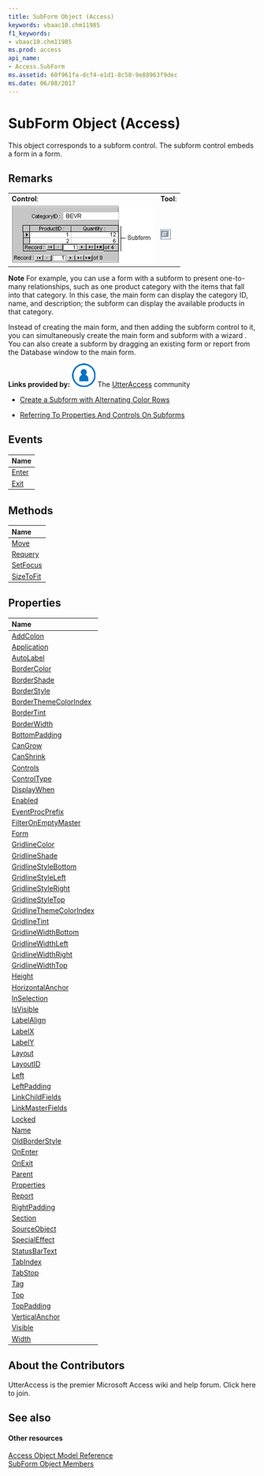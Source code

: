```yaml
---
title: SubForm Object (Access)
keywords: vbaac10.chm11985
f1_keywords:
- vbaac10.chm11985
ms.prod: access
api_name:
- Access.SubForm
ms.assetid: 60f961fa-dcf4-e1d1-8c50-9e88963f9dec
ms.date: 06/08/2017
---
```



# SubForm Object (Access)

This object corresponds to a subform control. The subform control embeds a form in a form.


## Remarks


|||
|:-----|:-----|
|**Control**:|**Tool**:|
|![Subform control](../images/t-subfrm_ZA06054004.gif)|![Subform tool](../images/subfrmrp_ZA06044634.gif)|

 **Note**   For example, you can use a form with a subform to present one-to-many relationships, such as one product category with the items that fall into that category. In this case, the main form can display the category ID, name, and description; the subform can display the available products in that category.

Instead of creating the main form, and then adding the subform control to it, you can simultaneously create the main form and subform with a wizard . You can also create a subform by dragging an existing form or report from the Database window to the main form.

 **Links provided by:**
![Community Member Icon](../images/8b9774c4-6c97-470e-b3a2-56d8f786444c.png) The [UtterAccess](http://www.utteraccess.com) community


- [Create a Subform with Alternating Color Rows](http://www.utteraccess.com/wiki/index.php/Create_a_Subform_with_Alternating_Color_Rows)
    
- [Referring To Properties And Controls On Subforms](http://www.utteraccess.com/wiki/index.php/Referring_To_Properties_And_Controls_On_Subforms)
    

## Events



|**Name**|
|:-----|
|[Enter](./Access.SubForm.Enter.md)|
|[Exit](./Access.SubForm.Exit.md)|

## Methods



|**Name**|
|:-----|
|[Move](./Access.SubForm.Move.md)|
|[Requery](./Access.SubForm.Requery.md)|
|[SetFocus](./Access.SubForm.SetFocus.md)|
|[SizeToFit](./Access.SubForm.SizeToFit.md)|

## Properties



|**Name**|
|:-----|
|[AddColon](./Access.SubForm.AddColon.md)|
|[Application](./Access.SubForm.Application.md)|
|[AutoLabel](./Access.SubForm.AutoLabel.md)|
|[BorderColor](./Access.SubForm.BorderColor.md)|
|[BorderShade](./Access.SubForm.BorderShade.md)|
|[BorderStyle](./Access.SubForm.BorderStyle.md)|
|[BorderThemeColorIndex](./Access.SubForm.BorderThemeColorIndex.md)|
|[BorderTint](./Access.SubForm.BorderTint.md)|
|[BorderWidth](./Access.SubForm.BorderWidth.md)|
|[BottomPadding](./Access.SubForm.BottomPadding.md)|
|[CanGrow](./Access.SubForm.CanGrow.md)|
|[CanShrink](./Access.SubForm.CanShrink.md)|
|[Controls](./Access.SubForm.Controls.md)|
|[ControlType](./Access.SubForm.ControlType.md)|
|[DisplayWhen](./Access.SubForm.DisplayWhen.md)|
|[Enabled](./Access.SubForm.Enabled.md)|
|[EventProcPrefix](./Access.SubForm.EventProcPrefix.md)|
|[FilterOnEmptyMaster](./Access.SubForm.FilterOnEmptyMaster.md)|
|[Form](./Access.SubForm.Form.md)|
|[GridlineColor](./Access.SubForm.GridlineColor.md)|
|[GridlineShade](./Access.SubForm.GridlineShade.md)|
|[GridlineStyleBottom](./Access.SubForm.GridlineStyleBottom.md)|
|[GridlineStyleLeft](./Access.SubForm.GridlineStyleLeft.md)|
|[GridlineStyleRight](./Access.SubForm.GridlineStyleRight.md)|
|[GridlineStyleTop](./Access.SubForm.GridlineStyleTop.md)|
|[GridlineThemeColorIndex](./Access.SubForm.GridlineThemeColorIndex.md)|
|[GridlineTint](./Access.SubForm.GridlineTint.md)|
|[GridlineWidthBottom](./Access.SubForm.GridlineWidthBottom.md)|
|[GridlineWidthLeft](./Access.SubForm.GridlineWidthLeft.md)|
|[GridlineWidthRight](./Access.SubForm.GridlineWidthRight.md)|
|[GridlineWidthTop](./Access.SubForm.GridlineWidthTop.md)|
|[Height](./Access.SubForm.Height.md)|
|[HorizontalAnchor](./Access.SubForm.HorizontalAnchor.md)|
|[InSelection](./Access.SubForm.InSelection.md)|
|[IsVisible](./Access.SubForm.IsVisible.md)|
|[LabelAlign](./Access.SubForm.LabelAlign.md)|
|[LabelX](./Access.SubForm.LabelX.md)|
|[LabelY](./Access.SubForm.LabelY.md)|
|[Layout](./Access.SubForm.Layout.md)|
|[LayoutID](./Access.SubForm.LayoutID.md)|
|[Left](./Access.SubForm.Left.md)|
|[LeftPadding](./Access.SubForm.LeftPadding.md)|
|[LinkChildFields](./Access.SubForm.LinkChildFields.md)|
|[LinkMasterFields](./Access.SubForm.LinkMasterFields.md)|
|[Locked](./Access.SubForm.Locked.md)|
|[Name](./Access.SubForm.Name.md)|
|[OldBorderStyle](./Access.SubForm.OldBorderStyle.md)|
|[OnEnter](./Access.SubForm.OnEnter.md)|
|[OnExit](./Access.SubForm.OnExit.md)|
|[Parent](./Access.SubForm.Parent.md)|
|[Properties](./Access.SubForm.Properties.md)|
|[Report](./Access.SubForm.Report.md)|
|[RightPadding](./Access.SubForm.RightPadding.md)|
|[Section](./Access.SubForm.Section.md)|
|[SourceObject](./Access.SubForm.SourceObject.md)|
|[SpecialEffect](./Access.SubForm.SpecialEffect.md)|
|[StatusBarText](./Access.SubForm.StatusBarText.md)|
|[TabIndex](./Access.SubForm.TabIndex.md)|
|[TabStop](./Access.SubForm.TabStop.md)|
|[Tag](./Access.SubForm.Tag.md)|
|[Top](./Access.SubForm.Top.md)|
|[TopPadding](./Access.SubForm.TopPadding.md)|
|[VerticalAnchor](./Access.SubForm.VerticalAnchor.md)|
|[Visible](./Access.SubForm.Visible.md)|
|[Width](./Access.SubForm.Width.md)|

## About the Contributors
<a name="AboutContributors"> </a>

UtterAccess is the premier Microsoft Access wiki and help forum. Click here to join. 


## See also
<a name="AboutContributors"> </a>


#### Other resources


[Access Object Model Reference](./overview/object-model-access-vba-reference.md)<br/>
[SubForm Object Members](http://msdn.microsoft.com/library/328e74d8-0418-968f-faca-3e1b34139f48%28Office.15%29.aspx)
